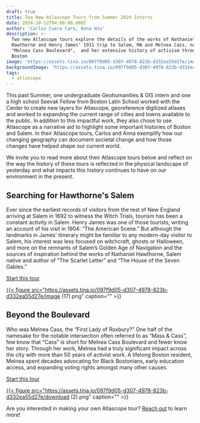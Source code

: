 ```yaml
---
draft: true
title: Two New Atlascope Tours from Summer 2024 Interns
date: 2024-10-12T04:00:00.000Z
author: 'Carlos Cuera Caro, Anna Hsu'
description: >-
  Two new Atlascope tours explore the details of the works of Nathaniel
  Hawthorne and Henry James' 1911 trip to Salem, MA and Melnea Cass, namesake of
  "Melnea Cass Boulevard",  and her extensive history of activism throughout
  Boston
image: 'https://assets.tina.io/097f9d05-d307-4978-823b-d332ea55d27e/image (16).png'
backgroundImage: 'https://assets.tina.io/097f9d05-d307-4978-823b-d332ea55d27e/image (16).png'
tags:
  - atlascope
---
```


This past Summer, one undergraduate Geohumanities & GIS intern and one a high school Seevak Fellow from Boston Latin School worked with the Center to create new layers for Atlascope, georeference digitized atlases and worked to expanding the current range of cities and towns available to the public. In addition to this impactful work, they also chose to use Atlascope as a narrative aid to highlight some important histories of Boston and Salem. In their Atlascope tours, Carlos and Anna exemplify how our changing geography can document societal change and how those changes have helped shape our current world.

We invite you to read more about their Atlascope tours below and reflect on the way the history of these tours is reflected in the physical landscape of yesterday and what impacts this history continues to have on our environment in the present.

## Searching for Hawthorne's Salem

Ever since the earliest records of visitors from the rest of New England arriving at Salem in 1692 to witness the Witch Trials, tourism has been a constant activity in Salem. Henry James was one of those tourists, writing an account of his visit in 1904: “The American Scene.” But although the landmarks in James’ itinerary might be familiar to any modern-day visitor to Salem, his interest was less focused on witchcraft, ghosts or Halloween, and more on the remnants of Salem’s Golden Age of Navigation and the sources of inspiration behind the works of Nathaniel Hawthorne, Salem native and author of “The Scarlet Letter” and “The House of the Seven Gables.”

<a href="https://www.atlascope.org/#/view:tour$tour:402228613203624000" target="_blank" class="btn btn-md btn-outline-primary">Start this tour</a>

<a href="https://www.atlascope.org/#/view:tour$tour:402228613203624000" target="_blank">

{{< figure src="https://assets.tina.io/097f9d05-d307-4978-823b-d332ea55d27e/image (17).png" caption="" >}}

<a>

## Beyond the Boulevard

Who was Melnea Cass, the “First Lady of Roxbury?” One half of the namesake for the notable intersection often referred to as “Mass & Cass”, few know that “Cass” is short for Melnea Cass Boulevard and fewer know her story. Through her work, Melnea had a truly significant impact across the city with more than 50 years of activist work. A lifelong Boston resident, Melnea spent decades advocating for Black Bostonians, early education access, and expanding voting rights amongst many other causes.

<a href="https://www.atlascope.org/#/view:tour$tour:404759382547497024" target="_blank" class="btn btn-md btn-outline-primary">Start this tour</a>

<a href="https://www.atlascope.org/#/view:tour$tour:404759382547497024" target="_blank">

{{< figure src="https://assets.tina.io/097f9d05-d307-4978-823b-d332ea55d27e/download (2).png" caption="" >}}

<a>

Are you interested in making your own Atlascope tour? [Reach out](mailto:info@leventhalmap.org) to learn more!
